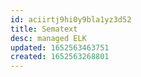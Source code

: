 ```yaml
---
id: aciirtj9hi0y9bla1yz3d52
title: Sematext
desc: managed ELK
updated: 1652563463751
created: 1652563268801
---
```



